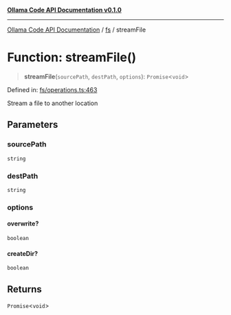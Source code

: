[**Ollama Code API Documentation v0.1.0**](../../README.md)

***

[Ollama Code API Documentation](../../modules.md) / [fs](../README.md) / streamFile

# Function: streamFile()

> **streamFile**(`sourcePath`, `destPath`, `options`): `Promise`\<`void`\>

Defined in: [fs/operations.ts:463](https://github.com/erichchampion/ollama-code/blob/f6c86092ceb05c9cf6b0f52863f31d0a214195fb/ollama-code/src/fs/operations.ts#L463)

Stream a file to another location

## Parameters

### sourcePath

`string`

### destPath

`string`

### options

#### overwrite?

`boolean`

#### createDir?

`boolean`

## Returns

`Promise`\<`void`\>
